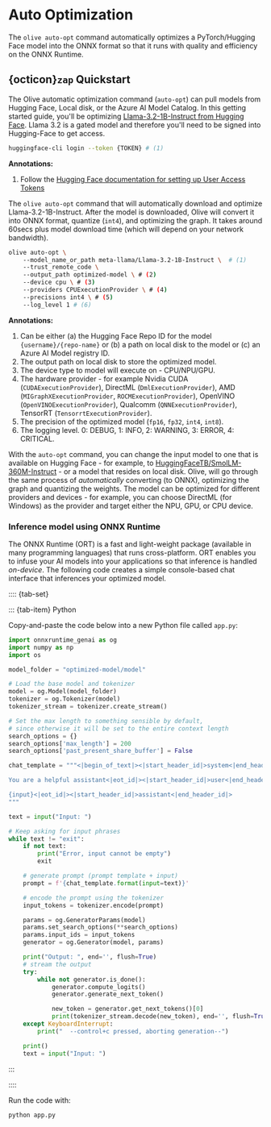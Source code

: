 # Auto Optimization

The `olive auto-opt` command automatically optimizes a PyTorch/Hugging Face model into the ONNX format so that it runs with quality and efficiency on the ONNX Runtime.

## {octicon}`zap` Quickstart

The Olive automatic optimization command (`auto-opt`) can pull models from Hugging Face, Local disk, or the Azure AI Model Catalog. In this getting started guide, you'll be optimizing [Llama-3.2-1B-Instruct from Hugging Face](https://huggingface.co/meta-llama/Llama-3.2-1B-Instruct/tree/main). Llama 3.2 is a gated model and therefore you'll need to be signed into Hugging-Face to get access. 

``` bash
huggingface-cli login --token {TOKEN} # (1)
```

**Annotations:**

1. Follow the [Hugging Face documentation for setting up User Access Tokens](https://huggingface.co/docs/hub/security-tokens)

The `olive auto-opt` command that will automatically download and optimize Llama-3.2-1B-Instruct. After the model is downloaded, Olive will convert it into ONNX format, quantize (`int4`), and optimizing the graph. It takes around 60secs plus model download time (which will depend on your network bandwidth).

``` bash
olive auto-opt \ 
    --model_name_or_path meta-llama/Llama-3.2-1B-Instruct \  # (1)
    --trust_remote_code \ 
    --output_path optimized-model \ # (2)
    --device cpu \ # (3)
    --providers CPUExecutionProvider \ # (4)
    --precisions int4 \ # (5)
    --log_level 1 # (6)
```

**Annotations:**

1. Can be either (a) the Hugging Face Repo ID for the model` {username}/{repo-name}` or (b) a path on local disk to the model or (c) an Azure AI Model registry ID.
2. The output path on local disk to store the optimized model.
3. The device type to model will execute on - CPU/NPU/GPU.
4. The hardware provider - for example Nvidia CUDA (`CUDAExecutionProvider`), DirectML (`DmlExecutionProvider`), AMD (`MIGraphXExecutionProvider`, `ROCMExecutionProvider`), OpenVINO (`OpenVINOExecutionProvider`), Qualcomm (`QNNExecutionProvider`), TensorRT (`TensorrtExecutionProvider`).
5. The precision of the optimized model (`fp16`, `fp32`, `int4`, `int8`).
6. The logging level. 0: DEBUG, 1: INFO, 2: WARNING, 3: ERROR, 4: CRITICAL.

With the `auto-opt` command, you can change the input model to one that is available on Hugging Face - for example, to [HuggingFaceTB/SmolLM-360M-Instruct](https://huggingface.co/HuggingFaceTB/SmolLM-360M-Instruct) - or a model that resides on local disk. Olive, will go through the same process of *automatically* converting (to ONNX), optimizing the graph and quantizing the weights. The model can be optimized for different providers and devices - for example, you can choose DirectML (for Windows) as the provider and target either the NPU, GPU, or CPU device.

### <span class="onnx-icon"></span> Inference model using ONNX Runtime

The ONNX Runtime (ORT) is a fast and light-weight package (available in many programming languages) that runs cross-platform. ORT enables you to infuse your AI models into your applications so that inference is handled *on-device*. The following code creates a simple console-based chat interface that inferences your optimized model.

:::: {tab-set}

::: {tab-item} Python

Copy-and-paste the code below into a new Python file called `app.py`:

```python
import onnxruntime_genai as og
import numpy as np
import os

model_folder = "optimized-model/model"

# Load the base model and tokenizer
model = og.Model(model_folder)
tokenizer = og.Tokenizer(model)
tokenizer_stream = tokenizer.create_stream()

# Set the max length to something sensible by default,
# since otherwise it will be set to the entire context length
search_options = {}
search_options['max_length'] = 200
search_options['past_present_share_buffer'] = False

chat_template = """<|begin_of_text|><|start_header_id|>system<|end_header_id|>

You are a helpful assistant<|eot_id|><|start_header_id|>user<|end_header_id|>

{input}<|eot_id|><|start_header_id|>assistant<|end_header_id|>
""" 

text = input("Input: ")

# Keep asking for input phrases
while text != "exit":
    if not text:
        print("Error, input cannot be empty")
        exit

    # generate prompt (prompt template + input)
    prompt = f'{chat_template.format(input=text)}'

    # encode the prompt using the tokenizer
    input_tokens = tokenizer.encode(prompt)

    params = og.GeneratorParams(model)
    params.set_search_options(**search_options)
    params.input_ids = input_tokens
    generator = og.Generator(model, params)

    print("Output: ", end='', flush=True)
    # stream the output
    try:
        while not generator.is_done():
            generator.compute_logits()
            generator.generate_next_token()

            new_token = generator.get_next_tokens()[0]
            print(tokenizer_stream.decode(new_token), end='', flush=True)
    except KeyboardInterrupt:
        print("  --control+c pressed, aborting generation--")

    print()
    text = input("Input: ")
```
:::

::::

Run the code with:

```bash
python app.py
```